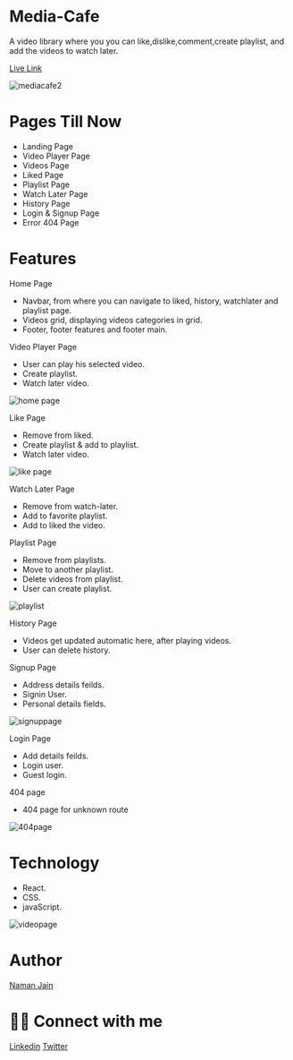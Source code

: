# Media-Cafe 

 A video library where you you can like,dislike,comment,create playlist, and add the videos to watch later.

[Live Link](https://media-cafe.vercel.app/)
 
![mediacafe2](https://user-images.githubusercontent.com/101793920/198873698-156be378-a26e-43f9-a797-390464434d6a.png)

# Pages Till Now

* Landing Page
* Video Player Page
* Videos Page 
* Liked Page
* Playlist Page
* Watch Later Page
* History Page 
* Login & Signup Page
* Error 404 Page

# Features 

Home Page

* Navbar, from where you can navigate to liked, history, watchlater and playlist page.
* Videos grid, displaying videos categories in grid.
* Footer, footer features and footer main.


Video Player Page 

* User can play his selected video.
* Create playlist.
* Watch later video.

 ![home page](https://user-images.githubusercontent.com/101793920/198874103-35599c08-ab2f-43e2-be2a-e998f613ed0b.png)
 
Like Page 
* Remove from liked.
* Create playlist & add to playlist.
* Watch later video.

![like page](https://user-images.githubusercontent.com/101793920/198874342-5f4981b2-48f3-4bb6-92d3-addb92ebe5d2.png)

Watch Later Page
* Remove from watch-later.
* Add to favorite playlist.
* Add to liked the video.

Playlist Page 
* Remove from playlists.
* Move to another playlist.
* Delete videos from playlist.
* User can create playlist.

![playlist](https://user-images.githubusercontent.com/101793920/198875242-cad1b8a0-d5c0-4424-a06a-8c95f361f761.png)

History Page
* Videos get updated automatic here, after playing videos.
* User can delete history.

Signup Page
* Address details feilds.
* Signin User.
* Personal details fields.

![signuppage](https://user-images.githubusercontent.com/101793920/198875049-05eb6010-7d9c-4bb8-87c7-732d4de870e5.png)

Login Page
* Add details feilds.
* Login user.
* Guest login.

404 page
* 404 page for unknown route

![404page](https://user-images.githubusercontent.com/101793920/198874995-3675e690-8747-4855-be3e-59792f42d102.png)

# Technology
* React.
* CSS.
* javaScript.


![videopage](https://user-images.githubusercontent.com/101793920/198875352-d950a975-e2b8-4c41-9173-c66b9f3d244d.png)

# Author 
[Naman Jain](https://github.com/Nmnjainsite)

# 👨‍💻 Connect with me
[Linkedin](https://www.linkedin.com/in/naman-jain-97382b231/) [Twitter](https://twitter.com/NamanJa83726591)
